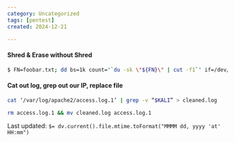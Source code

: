 ```yaml
---
category: Uncategorized
tags: [pentest]
created: 2024-12-21

---
```

#### Shred & Erase without Shred
```bash - target
$ FN=foobar.txt; dd bs=1k count="`du -sk \"${FN}\" | cut -f1`" if=/dev/urandom >"${FN}"; rm -f "${FN}"
```

#### Cat out log, grep out our IP, replace file
```bash - target
cat ‘/var/log/apache2/access.log.1’ | grep -v “$KALI” > cleaned.log
```

```bash - target
rm access.log.1 && mv cleaned.log access.log.1
```


Last updated: `$= dv.current().file.mtime.toFormat("MMMM dd, yyyy 'at' HH:mm")`
